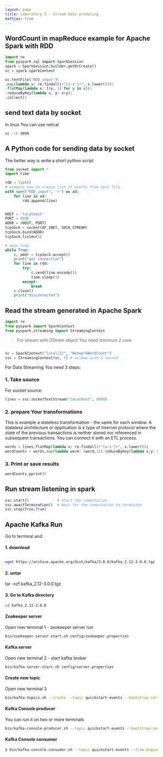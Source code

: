```yaml
---
layout: page
title: Laboratory 3 - Stream Data producing
mathjax: true
---
```


## WordCount in mapReduce example for Apache Spark with RDD
```python
import re
from pyspark.sql import SparkSession
spark = SparkSession.builder.getOrCreate()
sc = spark.sparkContext

sc.textFile("RDD_input")\
.map(lambda x: re.findall(r"[a-z']+", x.lower()))\
.flatMap(lambda x: [(y, 1) for y in x])\
.reduceByKey(lambda x, y: x+y)\
.collect()
```

## send text data by socket
In linux You can use netcat 
```bash
nc -lk 9999
```

## A Python code for sending data by socket  
The better way is write a short python script
```python
from socket import *
import time

rdd = list()
# example how to create list of events from text file 
with open("RDD_input", 'r') as ad: 
    for line in ad:
        rdd.append(line)
        

HOST = 'localhost'
PORT = 9998
ADDR = (HOST, PORT)
tcpSock = socket(AF_INET, SOCK_STREAM)
tcpSock.bind(ADDR) 
tcpSock.listen(5)

# main loop
while True:
    c, addr = tcpSock.accept()
    print("got connection")
    for line in rdd:
        try:
            c.send(line.encode())
            time.sleep(1)
        except:
            break
    c.close()
    print("disconnected") 

```
## Read the stream generated in Apache Spark 

```python
import re 
from pyspark import SparkContext
from pyspark.streaming import StreamingContext
```
> For stream with DStrem object You need minimum 2 core
```python

sc = SparkContext("local[2]", "NetworkWordCount")
ssc = StreamingContext(sc, 5) # window with 5 second
```
For Data Streaming You need 3 steps: 

### 1. Take source 

For socket source:
```python
lines = ssc.socketTextStream("localhost", 9999)
```
### 2. prepare Your transformations
This is example a stateless transformation - the same for each window.
A stateless architecture or application is a type of Internet protocol where 
the state of the previous transactions is neither stored nor referenced in 
subsequent transactions.
You can connect it with an ETL process.

```python
words = lines.flatMap(lambda x: re.findall(r"[a-z']+", x.lower()))
wordCounts = words.map(lambda word: (word,1)).reduceByKey(lambda x,y: x+y)
```
### 3. Print or save results 
```python
wordCounts.pprint()
```

## Run stream listening in spark
```python
ssc.start()             # Start the computation
ssc.awaitTermination()  # Wait for the computation to terminate
ssc.stop(True,True)
```

## Apache Kafka Run 

Go to terminal and: 
#### 1. download 
```bash

wget https://archive.apache.org/dist/kafka/3.0.0/kafka_2.12-3.0.0.tgz
```
#### 2. untar
tar -xzf kafka_2.12-3.0.0.tgz

#### 3. Go to Kafka directory
```bash
cd kafka_2.12-3.0.0
```
#### Zookeeper server
Open new terminal 1 - zookeeper server run
```bash
bin/zookeeper-server-start.sh config/zookeeper.properties
```
#### Kafka server
Open new terminal 2 - start kafka broker
```bash
bin/kafka-server-start.sh config/server.properties
```
#### Create new topic
Open new terminal 3 
```bash
bin/kafka-topics.sh --create --topic quickstart-events --bootstrap-server 127.0.0.1:9092 --partitions 3 --replication-factor 1
```

#### Kafka Console producer
You can run it on two or more terminals
```bash
bin/kafka-console-producer.sh --topic quickstart-events --bootstrap-server localhost:9092
```
#### Kafka Console consumer
```bash
$ bin/kafka-console-consumer.sh --topic quickstart-events --from-beginning --bootstrap-server localhost:9092
```